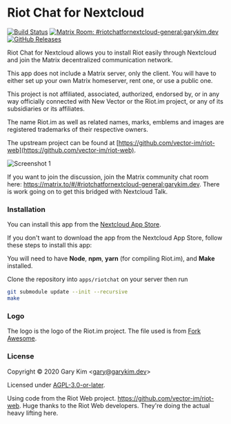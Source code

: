 # Riot Chat for Nextcloud

[![Build Status](https://ghdrone.garykim.dev/api/badges/gary-kim/riotchat/status.svg)](https://ghdrone.garykim.dev/gary-kim/riotchat)
[![Matrix Room: #riotchatfornextcloud-general:garykim.dev](https://img.shields.io/matrix/riotchatfornextcloud-general:garykim.dev?label=%23riotchatfornextcloud-general%3Agarykim.dev&logo=matrix&server_fqdn=matrix.org)](https://matrix.to/#/#riotchatfornextcloud-general:garykim.dev)
[![GitHub Releases](https://img.shields.io/github/downloads/gary-kim/riotchat/latest/total?label=downloads)](https://apps.nextcloud.com/apps/riotchat)


Riot Chat for Nextcloud allows you to install Riot easily through Nextcloud and join the Matrix decentralized communication network.

This app does not include a Matrix server, only the client. You will have to either set up your own Matrix homeserver, rent one, or use a public one.

This project is not affiliated, associated, authorized, endorsed by, or in any way officially connected with New Vector or the Riot.im project, or any of its subsidiaries or its affiliates.

The name Riot.im as well as related names, marks, emblems and images are registered trademarks of their respective owners.

The upstream project can be found at [https://github.com/vector-im/riot-web](https://github.com/vector-im/riot-web).

![Screenshot 1](https://garykim.dev/res/large/riotchat-for-nextcloud/main-screenshot.png)

If you want to join the discussion, join the Matrix community chat room here: <https://matrix.to/#/#riotchatfornextcloud-general:garykim.dev>. There is work going on to get this bridged with Nextcloud Talk.

### Installation

You can install this app from the [Nextcloud App Store](https://apps.nextcloud.com/apps/riotchat).

If you don't want to download the app from the Nextcloud App Store, follow these steps to install this app:

You will need to have **Node**, **npm**, **yarn** (for compiling Riot.im), and **Make** installed.

Clone the repository into `apps/riotchat` on your server then run
```bash
git submodule update --init --recursive
make
```

### Logo

The logo is the logo of the Riot.im project. The file used is from [Fork Awesome](https://github.com/ForkAwesome/Fork-Awesome/pull/232/).

### License

Copyright © 2020 Gary Kim &lt;<gary@garykim.dev>&gt;

Licensed under [AGPL-3.0-or-later](LICENSE).

Using code from the Riot Web project. <https://github.com/vector-im/riot-web>. Huge thanks to the Riot Web developers. They're doing the actual heavy lifting here.
